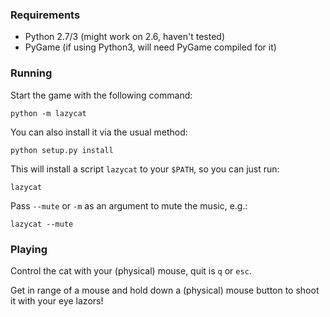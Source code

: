 ### Requirements

* Python 2.7/3 (might work on 2.6, haven't tested)
* PyGame (if using Python3, will need PyGame compiled for it)

### Running

Start the game with the following command:

    python -m lazycat

You can also install it via the usual method:

    python setup.py install

This will install a script `lazycat` to your `$PATH`, so you can just run:

    lazycat

Pass `--mute` or `-m` as an argument to mute the music, e.g.:

    lazycat --mute

### Playing

Control the cat with your (physical) mouse, quit is `q` or `esc`.

Get in range of a mouse and hold down a (physical) mouse button to shoot it
with your eye lazors!
